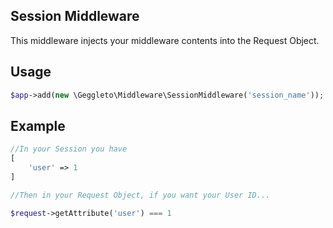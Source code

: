 ## Session Middleware

This middleware injects your middleware contents into the Request Object.

## Usage

```php
$app->add(new \Geggleto\Middleware\SessionMiddleware('session_name'));
```

## Example
```php
//In your Session you have
[
    'user' => 1
]

//Then in your Request Object, if you want your User ID...

$request->getAttribute('user') === 1

```